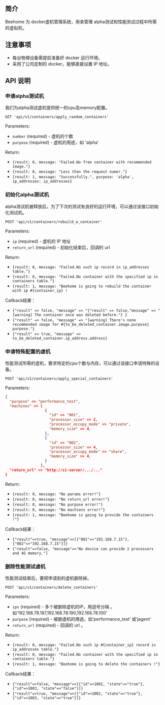 ## **简介**

Beehome 为 docker虚机管理系统，用来管理 alpha测试和性能测试过程中所需的虚拟机。

## **注意事项**

+ 每台物理设备需提前准备好 docker 运行环境。
+ 采用了公司定制的 docker，能够直接设置 IP 地址。

## **API 说明**

### **申请alpha测试机**

我们为alpha测试虚机提供统一的cpu及memory配置。

```
GET 'api/v1/containers/apply_random_containers'
```

Parameters:

+ `number` (required) - 虚机的个数
+ `purpose` (required) - 虚机的用途，如 'alpha' 

Return:

+ `{result: 0, message: "Failed.No free container with recommended image."}`
+ `{result: 0, message: "Less than the request numer."}`
+ `{result: 1, message: "Successfully.", purpose: 'alpha', ip_addresses: ip_addresses}`

### **初始化alpha测试机**

alpha测试机被释放后，为了下次的测试有良好的运行环境，可以通过该接口初始化测试机。

```
POST 'api/v1/containers/rebuild_a_container'
```

Parameters:

+ `ip` (required) - 虚机的 IP 地址
+ `return_url` (required) - 初始化结束后，回调的 url

Return:

+ `{result: 0, message: "Failed.No such ip record in ip_addresses table."}`
+ `{result: 0, message: "Failed.No container with the specified ip in containers table."}`
+ `{result: 1, message: "Beehome is going to rebuild the container with ip #{container_ip} !`

Callback结果：
+ `{"result" => false, "message" => "{"result" => false,"message" => "[warning] The container once was deleted before."} }`
+ `{"result" => false, "message" => "[warning] There's none recommended image for #{to_be_deleted_container.image.purpose} purpose."}`
+ `{"result" => true, "message" => to_be_deleted_container.ip_address.address}`


### **申请特殊配置的虚机**

性能测试所需的虚机，要求特定的cpu个数与内存，可以通过该接口申请特殊的设备。

```
POST 'api/v1/containers/apply_special_containers'
```

Parameters:
```json
{
  "purpose" => "performance_test",
  "machines" => [
                  {
                    "id" => "001",
                    "processor_size" => 2,
                    "processor_occupy_mode" => "private",
                    "memory_size" => 4,
                  },
                  {
                    "id" => "002",
                    "processor_size" => 4,
                    "processor_occupy_mode" => "share",
                    "memory_size" => 4,
                  }
                ],
  "return_url" => "http://ci-server/.../..."
}
```

Return:

+ `{result: 0, message: "No params error!"}`
+ `{result: 0, message: "No return_url error!"}`
+ `{result: 0, message: "No purpose error!"}`
+ `{result: 0, message: "No machiens error!"}`
+ `{result: 1, message: "Beehome is going to provide the containers !"}`

Callback结果：

+ `{"result"=>true, "message"=>[{"001"=>"192.168.7.15"},{"002"=>"192.168.7.15"}]}`
+ `{"result"=>false, "message"=>"No device can provide 2 processors and 4G memory."]`

### **删除性能测试虚机**

性能测试结束后，要把申请到的虚机删除掉。

```
POST 'api/v1/containers/delete_containers'
```

Parameters:

+ `ips` (required) - 多个被删除虚机的IP，用逗号分隔 。如‘192.168.78.187,192.168.78.190,192.168.78.100’
+ `purpose` (required) - 被删虚机的用途。如‘performance_test’ 或‘jagent’
+ `return_url` (required) - 回调的 url 。

Return:

+ `{result: 0, message: "Failed.No such ip #{container_ip} record in ip_addresses table."}`
+ `{result: 0, message: "Failed.No container with the specified ip in containers table."}`
+ `{result: 1, message: "Beehome is going to delete the containers !"}`

Callback结果：

+ `{"result"=>false, "message"=>[{"id"=>1002, "state"=>"true"}, {"id"=>1003, "state"=>"false"}]}`
+ `{"result"=>true, "message"=>[{"id"=>1002, "state"=>"true"}, {"id"=>1003, "state"=>"true"}]}`
